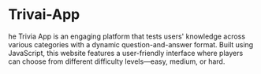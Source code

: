 # Trivai-App
he Trivia App is an engaging platform that tests users' knowledge across various categories with a dynamic question-and-answer format. Built using JavaScript, this website features a user-friendly interface where players can choose from different difficulty levels—easy, medium, or hard.
